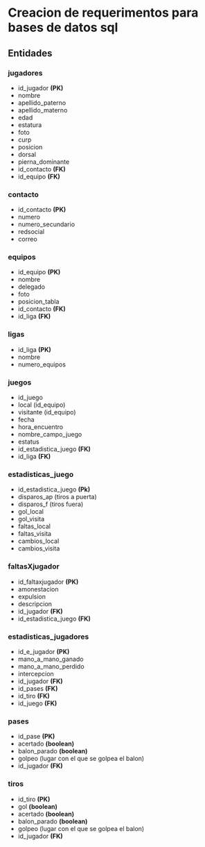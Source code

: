# Creacion de requerimentos para bases de datos sql

## Entidades

### jugadores

- id_jugador **(PK)**
- nombre
- apellido_paterno
- apellido_materno
- edad
- estatura
- foto
- curp
- posicion
- dorsal
- pierna_dominante
- id_contacto **(FK)**
- id_equipo **(FK)**

### contacto

- id_contacto **(PK)**
- numero
- numero_secundario
- redsocial
- correo

### equipos

- id_equipo **(PK)**
- nombre
- delegado
- foto
- posicion_tabla
- id_contacto **(FK)**
- id_liga **(FK)**

### ligas

- id_liga **(PK)**
- nombre
- numero_equipos

### juegos

- id_juego
- local (id_equipo)
- visitante (id_equipo)
- fecha
- hora_encuentro
- nombre_campo_juego
- estatus
- id_estadistica_juego **(FK)**
- id_liga **(FK)**

### estadisticas_juego

- id_estadistica_juego **(Pk)**
- disparos_ap (tiros a puerta)
- disparos_f (tiros fuera)
- gol_local
- gol_visita
- faltas_local
- faltas_visita
- cambios_local
- cambios_visita

### faltasXjugador

- id_faltaxjugador **(PK)**
- amonestacion
- expulsion
- descripcion
- id_jugador **(FK)**
- id_estadistica_juego **(FK)**

### estadisticas_jugadores

- id_e_jugador **(PK)**
- mano_a_mano_ganado
- mano_a_mano_perdido
- intercepcion
- id_jugador **(FK)**
- id_pases **(FK)**
- id_tiro **(FK)**
- id_juego **(FK)**

### pases

- id_pase **(PK)**
- acertado **(boolean)**
- balon_parado **(boolean)**
- golpeo (lugar con el que se golpea el balon)
- id_jugador **(FK)**

### tiros

- id_tiro **(PK)**
- gol **(boolean)**
- acertado **(boolean)**
- balon_parado **(boolean)**
- golpeo (lugar con el que se golpea el balon)
- id_jugador **(FK)**
